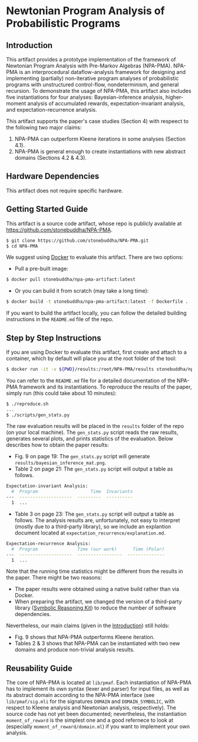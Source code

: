 Newtonian Program Analysis of Probabilistic Programs
====================================================

## Introduction

This artifact provides a prototype implementation of the framework of Newtonian
Program Analysis with Pre-Markov Algebras (NPA-PMA). NPA-PMA is an
interprocedural dataflow-analysis framework for designing and implementing
(partially) non-iterative program analyses of probabilistic programs with
unstructured control-flow, nondeterminism, and general recursion. To demonstrate
the usage of NPA-PMA, this artifact also includes five instantiations for four
analyses: Bayesian-inference analysis, higher-moment analysis of accumulated
rewards, expectation-invariant analysis, and expectation-recurrence analysis.

This artifact supports the paper's case studies (Section 4) with respeect to
the following two major claims:
1) NPA-PMA can outperform Kleene iterations in some analyses (Section 4.1).
2) NPA-PMA is general enough to create instantiations with new abstract domains
(Sections 4.2 & 4.3).

## Hardware Dependencies

This artifact does not require specific hardware.

## Getting Started Guide

This artifact is a source code artifact, whose repo is publicly available at
https://github.com/stonebuddha/NPA-PMA.

``` bash
$ git clone https://github.com/stonebuddha/NPA-PMA.git
$ cd NPA-PMA
```

We suggest using [Docker](https://www.docker.com/) to evaluate this artifact.
There are two options:
- Pull a pre-built image:
``` bash
$ docker pull stonebuddha/npa-pma-artifact:latest
```
- Or you can build it from scratch (may take a long time):
``` bash
$ docker build -t stonebuddha/npa-pma-artifact:latest -f Dockerfile .
```

If you want to build the artifact locally, you can follow the detailed building
instructions in the `README.md` file of the repo.

## Step by Step Instructions

If you are using Docker to evaluate this artifact, first create and attach to
a container, which by default will place you at the root folder of the tool:
``` bash
$ docker run -it -v ${PWD}/results:/root/NPA-PMA/results stonebuddha/npa-pma-artifact
```

You can refer to the `README.md` file for a detailed documentation of the
NPA-PMA framework and its instantiations. To reproduce the results of the paper,
simply run (this could take about 10 minutes):
``` bash
$ ./reproduce.sh
...
$ ./scripts/gen_stats.py
```

The raw evaluation results will be placed in the `results` folder of the repo
(on your local machine). The `gen_stats.py` script reads the raw results,
generates several plots, and prints statistics of the evaluation. Below
describes how to obtain the paper results:
- Fig. 9 on page 19: The `gen_stats.py` script will generate `results/bayesian_inference_mat.png`.
- Table 2 on page 21: The `gen_stats.py` script will output a table as follows.
``` bash
Expectation-invariant Analysis:
  #  Program                    Time  Invariants
---  --------------------  ---------  ----------
  1  ...
```
- Table 3 on page 23: The `gen_stats.py` script will output a table as follows.
The analysis results are, unfortunately, not easy to interpret (mostly due to a
third-party library), so we include an explantion document located at
`expectation_recurrence/explanation.md`.
``` bash
Expectation-recurrence Analysis:
  #  Program               Time (our work)      Time (Polar)
---  --------------------  -----------------  --------------
  1  ...
```

Note that the running time statistics might be different from the results in the
paper. There might be two reasons:
- The paper results were obtained using a native build rather than via Docker.
- When preparing the artifact, we changed the version of a third-party library
([Symbolic Reasoning Kit](https://github.com/zkincaid/duet/tree/modern/srk)) to
reduce the number of software dependencies.

Nevertheless, our main claims (given in the [Introduction](#introduction)) still
holds:
- Fig. 9 shows that NPA-PMA outperforms Kleene iteration.
- Tables 2 & 3 shows that NPA-PMA can be instantiated with two new domains and
produce non-trivial analysis results.

## Reusability Guide

The core of NPA-PMA is located at `lib/pmaf`. Each instantiation of NPA-PMA has
to implement its own syntax (lexer and parser) for input files, as well as its
abstract domain according to the NPA-PMA interface (see `lib/pmaf/sig.mli` for
the signatures `DOMAIN` and `DOMAIN_SYMBOLIC`, with respect to Kleene analysis
and Newtonian analysis, respectively). The source code has not yet been
documented; nevertheless, the instantiation `moment_of_reward` is the simplest
one and a good refernece to look at (especially `moment_of_reward/domain.ml`)
if you want to implement your own analysis.
